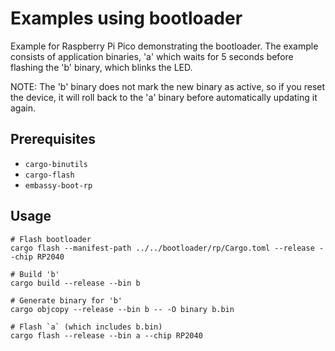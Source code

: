 # Examples using bootloader

Example for Raspberry Pi Pico demonstrating the bootloader. The example consists of application binaries, 'a'
which waits for 5 seconds before flashing the 'b' binary, which blinks the LED.

NOTE: The 'b' binary does not mark the new binary as active, so if you reset the device, it will roll back to the 'a' binary before automatically updating it again.

## Prerequisites

- `cargo-binutils`
- `cargo-flash`
- `embassy-boot-rp`

## Usage

```
# Flash bootloader
cargo flash --manifest-path ../../bootloader/rp/Cargo.toml --release --chip RP2040

# Build 'b'
cargo build --release --bin b

# Generate binary for 'b'
cargo objcopy --release --bin b -- -O binary b.bin

# Flash `a` (which includes b.bin)
cargo flash --release --bin a --chip RP2040
```
